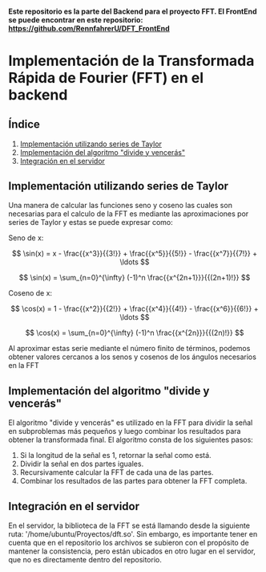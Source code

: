 #### Este repositorio es la parte del Backend para el proyecto FFT. El FrontEnd se puede encontrar en este repositorio: https://github.com/RennfahrerU/DFT_FrontEnd


# Implementación de la Transformada Rápida de Fourier (FFT) en el backend

## Índice

1. [Implementación utilizando series de Taylor](#implementación-utilizando-series-de-taylor)
2. [Implementación del algoritmo "divide y vencerás"](#implementación-del-algoritmo-divide-y-vencerás)
3. [Integración en el servidor](#integración-en-el-servidor)

## Implementación utilizando series de Taylor

Una manera de calcular las funciones seno y coseno las cuales son necesarias para el calculo de
la FFT es mediante las aproximaciones por series de Taylor y estas se puede expresar como:

Seno de x:

$$
\sin(x) = x - \frac{{x^3}}{{3!}} + \frac{{x^5}}{{5!}} - \frac{{x^7}}{{7!}} + \ldots
$$

$$
\sin(x) = \sum_{n=0}^{\infty} (-1)^n \frac{{x^{2n+1}}}{{(2n+1)!}}
$$

Coseno de x:

$$
\cos(x) = 1 - \frac{{x^2}}{{2!}} + \frac{{x^4}}{{4!}} - \frac{{x^6}}{{6!}} + \ldots
$$

$$
\cos(x) = \sum_{n=0}^{\infty} (-1)^n \frac{{x^{2n}}}{{(2n)!}}
$$

Al aproximar estas serie mediante el número finito de términos, podemos obtener valores
cercanos a los senos y cosenos de los ángulos necesarios en la FFT

## Implementación del algoritmo "divide y vencerás"

El algoritmo "divide y vencerás" es utilizado en la FFT para dividir la señal en subproblemas más pequeños y
luego combinar los resultados para obtener la transformada final. El algoritmo consta de los siguientes pasos:

1. Si la longitud de la señal es 1, retornar la señal como está.
2. Dividir la señal en dos partes iguales.
3. Recursivamente calcular la FFT de cada una de las partes.
4. Combinar los resultados de las partes para obtener la FFT completa.

## Integración en el servidor

En el servidor, la biblioteca de la FFT se está llamando desde la siguiente ruta: '/home/ubuntu/Proyectos/dft.so'. Sin embargo, es importante tener
en cuenta que en el repositorio los archivos se subieron con el propósito de mantener la consistencia, pero están ubicados en otro lugar en el servidor, que no es directamente
dentro del repositorio.
